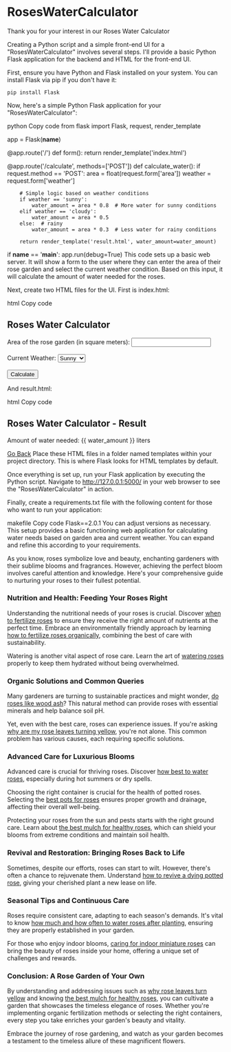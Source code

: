 # RosesWaterCalculator

Thank you for your interest in our Roses Water Calculator

Creating a Python script and a simple front-end UI for a "RosesWaterCalculator" involves several steps. I'll provide a basic Python Flask application for the backend and HTML for the front-end UI.

First, ensure you have Python and Flask installed on your system. You can install Flask via pip if you don't have it:

```
pip install Flask
```

Now, here's a simple Python Flask application for your "RosesWaterCalculator":

python
Copy code
from flask import Flask, request, render_template

app = Flask(__name__)

@app.route('/')
def form():
    return render_template('index.html')

@app.route('/calculate', methods=['POST'])
def calculate_water():
    if request.method == 'POST':
        area = float(request.form['area'])
        weather = request.form['weather']
        
        # Simple logic based on weather conditions
        if weather == 'sunny':
            water_amount = area * 0.8  # More water for sunny conditions
        elif weather == 'cloudy':
            water_amount = area * 0.5
        else:  # rainy
            water_amount = area * 0.3  # Less water for rainy conditions
        
        return render_template('result.html', water_amount=water_amount)

if __name__ == '__main__':
    app.run(debug=True)
This code sets up a basic web server. It will show a form to the user where they can enter the area of their rose garden and select the current weather condition. Based on this input, it will calculate the amount of water needed for the roses.

Next, create two HTML files for the UI. First is index.html:

html
Copy code
<!DOCTYPE html>
<html>
<head>
    <title>Roses Water Calculator</title>
</head>
<body>
    <h2>Roses Water Calculator</h2>
    <form action="/calculate" method="post">
        <label for="area">Area of the rose garden (in square meters):</label>
        <input type="number" id="area" name="area" required><br><br>
        <label for="weather">Current Weather:</label>
        <select id="weather" name="weather">
            <option value="sunny">Sunny</option>
            <option value="cloudy">Cloudy</option>
            <option value="rainy">Rainy</option>
        </select><br><br>
        <input type="submit" value="Calculate">
    </form>
</body>
</html>

And result.html:

html
Copy code
<!DOCTYPE html>
<html>
<head>
    <title>Roses Water Calculator - Result</title>
</head>
<body>
    <h2>Roses Water Calculator - Result</h2>
    <p>Amount of water needed: {{ water_amount }} liters</p>
    <a href="/">Go Back</a>
</body>
</html>
Place these HTML files in a folder named templates within your project directory. This is where Flask looks for HTML templates by default.

Once everything is set up, run your Flask application by executing the Python script. Navigate to http://127.0.0.1:5000/ in your web browser to see the "RosesWaterCalculator" in action.

Finally, create a requirements.txt file with the following content for those who want to run your application:

makefile
Copy code
Flask==2.0.1
You can adjust versions as necessary. This setup provides a basic functioning web application for calculating water needs based on garden area and current weather. You can expand and refine this according to your requirements.

As you know, roses symbolize love and beauty, enchanting gardeners with their sublime blooms and fragrances. However, achieving the perfect bloom involves careful attention and knowledge. Here's your comprehensive guide to nurturing your roses to their fullest potential.

### Nutrition and Health: Feeding Your Roses Right

Understanding the nutritional needs of your roses is crucial. Discover [when to fertilize roses](https://thegardengeeks.com/plant-care/outdoor/when-to-fertilize-roses-definitive-guide-for-timing-and-techniques/) to ensure they receive the right amount of nutrients at the perfect time. Embrace an environmentally friendly approach by learning [how to fertilize roses organically](https://thegardengeeks.com/plant-care/outdoor/how-to-fertilize-roses-organically-5-methods-that-actually-work/), combining the best of care with sustainability.

Watering is another vital aspect of rose care. Learn the art of [watering roses](https://thegardengeeks.com/plant-care/outdoor/7-helpful-tips-for-watering-roses/) properly to keep them hydrated without being overwhelmed.

### Organic Solutions and Common Queries

Many gardeners are turning to sustainable practices and might wonder, [do roses like wood ash](https://thegardengeeks.com/plant-care/outdoor/do-roses-like-wood-ash/)? This natural method can provide roses with essential minerals and help balance soil pH.

Yet, even with the best care, roses can experience issues. If you're asking [why are my rose leaves turning yellow](https://thegardengeeks.com/plant-care/indoor/9-reasons-why-rose-leaves-turn-yellow/), you're not alone. This common problem has various causes, each requiring specific solutions.

### Advanced Care for Luxurious Blooms

Advanced care is crucial for thriving roses. Discover [how best to water roses](https://thegardengeeks.com/plant-care/outdoor/how-best-to-water-roses-7-useful-tips/), especially during hot summers or dry spells.

Choosing the right container is crucial for the health of potted roses. Selecting the [best pots for roses](https://thegardengeeks.com/plant-care/outdoor/choosing-the-best-pots-for-roses-with-examples/) ensures proper growth and drainage, affecting their overall well-being.

Protecting your roses from the sun and pests starts with the right ground care. Learn about [the best mulch for healthy roses](https://thegardengeeks.com/plant-care/outdoor/what-is-the-best-mulch-for-healthy-roses/), which can shield your blooms from extreme conditions and maintain soil health.

### Revival and Restoration: Bringing Roses Back to Life

Sometimes, despite our efforts, roses can start to wilt. However, there's often a chance to rejuvenate them. Understand [how to revive a dying potted rose](https://thegardengeeks.com/plant-revive/indoor/how-to-revive-a-dying-potted-rose/), giving your cherished plant a new lease on life.

### Seasonal Tips and Continuous Care

Roses require consistent care, adapting to each season's demands. It's vital to know [how much and how often to water roses after planting](https://thegardengeeks.com/guides/planting/how-much-and-how-often-to-water-roses-after-planting-definitive-guide/), ensuring they are properly established in your garden.

For those who enjoy indoor blooms, [caring for indoor miniature roses](https://thegardengeeks.com/plant-care/indoor/how-to-care-for-indoor-miniature-roses-10-tips/) can bring the beauty of roses inside your home, offering a unique set of challenges and rewards.

### Conclusion: A Rose Garden of Your Own

By understanding and addressing issues such as [why rose leaves turn yellow](https://thegardengeeks.com/plant-care/indoor/9-reasons-why-rose-leaves-turn-yellow/) and knowing [the best mulch for healthy roses](https://thegardengeeks.com/plant-care/outdoor/what-is-the-best-mulch-for-healthy-roses/), you can cultivate a garden that showcases the timeless elegance of roses. Whether you're implementing organic fertilization methods or selecting the right containers, every step you take enriches your garden's beauty and vitality.

Embrace the journey of rose gardening, and watch as your garden becomes a testament to the timeless allure of these magnificent flowers.
